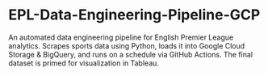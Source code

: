 # EPL-Data-Engineering-Pipeline-GCP
An automated data engineering pipeline for English Premier League analytics. Scrapes sports data using Python, loads it into Google Cloud Storage &amp; BigQuery, and runs on a schedule via GitHub Actions. The final dataset is primed for visualization in Tableau.
